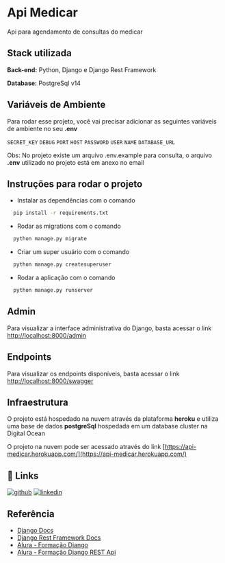 
# Api Medicar

Api para agendamento de consultas do medicar

## Stack utilizada

**Back-end:** Python, Django e Django Rest Framework

**Database:** PostgreSql v14


## Variáveis de Ambiente

Para rodar esse projeto, você vai precisar adicionar as seguintes variáveis de ambiente no seu **.env**

`SECRET_KEY`
`DEBUG`
`PORT`
`HOST`
`PASSWORD`
`USER`
`NAME`
`DATABASE_URL`

Obs: No projeto existe um arquivo .env.example para consulta, o arquivo **.env** utilizado no projeto está em anexo no email

## Instruções para rodar o projeto

* Instalar as dependências com o comando 
```bash
  pip install -r requirements.txt
```
* Rodar as migrations com o comando 
```bash
  python manage.py migrate
```
* Criar um super usuário com o comando 
```bash
  python manage.py createsuperuser
```
* Rodar a aplicação com o comando 
```bash
  python manage.py runserver
```

## Admin

Para visualizar a interface administrativa do Django, basta acessar o link [http://localhost:8000/admin](http://localhost:8000/admin/)

## Endpoints

Para visualizar os endpoints disponíveis, basta acessar o link [http://localhost:8000/swagger](http://localhost:8000/swagger/)


## Infraestrutura

O projeto está hospedado na nuvem através da plataforma **heroku** e utiliza uma base de dados **postgreSql** hospedada em um database cluster na Digital Ocean

O projeto na nuvem pode ser acessado através do link [https://api-medicar.herokuapp.com/](https://api-medicar.herokuapp.com/)




## 🔗 Links
[![github](https://img.shields.io/badge/my_portfolio-000?style=for-the-badge&logo=ko-fi&logoColor=white)](https://github.com/RenatoRSCCosta)
[![linkedin](https://img.shields.io/badge/linkedin-0A66C2?style=for-the-badge&logo=linkedin&logoColor=white)](https://www.linkedin.com/in/renato-costa-95b18a1a4/)



## Referência

 - [Django Docs](https://docs.djangoproject.com/en/4.0/)
 - [Django Rest Framework Docs](https://www.django-rest-framework.org/)
 - [Alura - Formação Django](https://www.alura.com.br/formacao-django)
 - [Alura - Formação Django REST Api](https://www.alura.com.br/formacao-django-rest)

